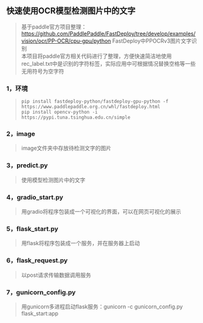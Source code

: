 ## 快速使用OCR模型检测图片中的文字
>基于paddle官方项目整理：https://github.com/PaddlePaddle/FastDeploy/tree/develop/examples/vision/ocr/PP-OCR/cpu-gpu/python
>FastDeploy中PPOCRv3图片文字识别  
>本项目将paddle官方相关代码进行了整理，方便快速简洁地使用   
>rec_label.txt中是识别的字符标签，实际应用中可根据情况替换空格等一些无用符号为空字符
### 1，环境
>```
>pip install fastdeploy-python/fastdeploy-gpu-python -f https://www.paddlepaddle.org.cn/whl/fastdeploy.html
>pip install opencv-python -i https://pypi.tuna.tsinghua.edu.cn/simple
>```
### 2，image
>image文件夹中存放待检测文字的图片
### 3，predict.py
>使用模型检测图片中的文字
### 4，gradio_start.py
>用gradio将程序包装成一个可视化的界面，可以在网页可视化的展示
### 5，flask_start.py
>用flask将程序包装成一个服务，并在服务器上启动
### 6，flask_request.py
>以post请求传输数据调用服务
### 7，gunicorn_config.py
>用gunicorn多进程启动flask服务：gunicorn -c gunicorn_config.py flask_start:app